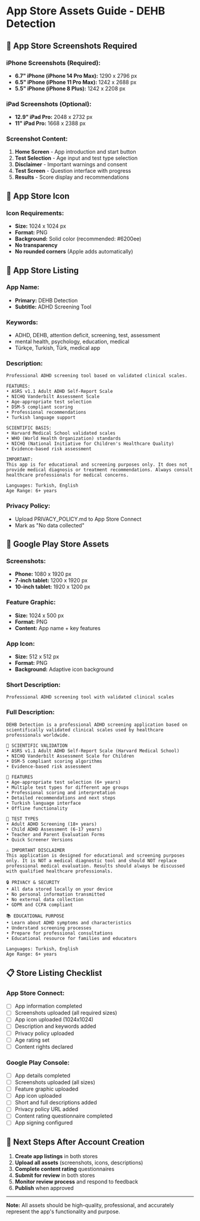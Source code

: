 # App Store Assets Guide - DEHB Detection

## 📱 **App Store Screenshots Required**

### **iPhone Screenshots (Required):**
- **6.7" iPhone (iPhone 14 Pro Max):** 1290 x 2796 px
- **6.5" iPhone (iPhone 11 Pro Max):** 1242 x 2688 px
- **5.5" iPhone (iPhone 8 Plus):** 1242 x 2208 px

### **iPad Screenshots (Optional):**
- **12.9" iPad Pro:** 2048 x 2732 px
- **11" iPad Pro:** 1668 x 2388 px

### **Screenshot Content:**
1. **Home Screen** - App introduction and start button
2. **Test Selection** - Age input and test type selection
3. **Disclaimer** - Important warnings and consent
4. **Test Screen** - Question interface with progress
5. **Results** - Score display and recommendations

## 🎨 **App Store Icon**

### **Icon Requirements:**
- **Size:** 1024 x 1024 px
- **Format:** PNG
- **Background:** Solid color (recommended: #6200ee)
- **No transparency**
- **No rounded corners** (Apple adds automatically)

## 📝 **App Store Listing**

### **App Name:**
- **Primary:** DEHB Detection
- **Subtitle:** ADHD Screening Tool

### **Keywords:**
- ADHD, DEHB, attention deficit, screening, test, assessment
- mental health, psychology, education, medical
- Türkçe, Turkish, Türk, medical app

### **Description:**
```
Professional ADHD screening tool based on validated clinical scales.

FEATURES:
• ASRS v1.1 Adult ADHD Self-Report Scale
• NICHQ Vanderbilt Assessment Scale
• Age-appropriate test selection
• DSM-5 compliant scoring
• Professional recommendations
• Turkish language support

SCIENTIFIC BASIS:
• Harvard Medical School validated scales
• WHO (World Health Organization) standards
• NICHQ (National Initiative for Children's Healthcare Quality)
• Evidence-based risk assessment

IMPORTANT:
This app is for educational and screening purposes only. It does not provide medical diagnosis or treatment recommendations. Always consult healthcare professionals for medical concerns.

Languages: Turkish, English
Age Range: 6+ years
```

### **Privacy Policy:**
- Upload PRIVACY_POLICY.md to App Store Connect
- Mark as "No data collected"

## 🚀 **Google Play Store Assets**

### **Screenshots:**
- **Phone:** 1080 x 1920 px
- **7-inch tablet:** 1200 x 1920 px
- **10-inch tablet:** 1920 x 1200 px

### **Feature Graphic:**
- **Size:** 1024 x 500 px
- **Format:** PNG
- **Content:** App name + key features

### **App Icon:**
- **Size:** 512 x 512 px
- **Format:** PNG
- **Background:** Adaptive icon background

### **Short Description:**
```
Professional ADHD screening tool with validated clinical scales
```

### **Full Description:**
```
DEHB Detection is a professional ADHD screening application based on scientifically validated clinical scales used by healthcare professionals worldwide.

🔬 SCIENTIFIC VALIDATION
• ASRS v1.1 Adult ADHD Self-Report Scale (Harvard Medical School)
• NICHQ Vanderbilt Assessment Scale for Children
• DSM-5 compliant scoring algorithms
• Evidence-based risk assessment

📱 FEATURES
• Age-appropriate test selection (6+ years)
• Multiple test types for different age groups
• Professional scoring and interpretation
• Detailed recommendations and next steps
• Turkish language interface
• Offline functionality

🎯 TEST TYPES
• Adult ADHD Screening (18+ years)
• Child ADHD Assessment (6-17 years)
• Teacher and Parent Evaluation Forms
• Quick Screener Versions

⚠️ IMPORTANT DISCLAIMER
This application is designed for educational and screening purposes only. It is NOT a medical diagnostic tool and should NOT replace professional medical evaluation. Results should always be discussed with qualified healthcare professionals.

🔒 PRIVACY & SECURITY
• All data stored locally on your device
• No personal information transmitted
• No external data collection
• GDPR and CCPA compliant

📚 EDUCATIONAL PURPOSE
• Learn about ADHD symptoms and characteristics
• Understand screening processes
• Prepare for professional consultations
• Educational resource for families and educators

Languages: Turkish, English
Age Range: 6+ years
```

## 📋 **Store Listing Checklist**

### **App Store Connect:**
- [ ] App information completed
- [ ] Screenshots uploaded (all required sizes)
- [ ] App icon uploaded (1024x1024)
- [ ] Description and keywords added
- [ ] Privacy policy uploaded
- [ ] Age rating set
- [ ] Content rights declared

### **Google Play Console:**
- [ ] App details completed
- [ ] Screenshots uploaded (all sizes)
- [ ] Feature graphic uploaded
- [ ] App icon uploaded
- [ ] Short and full descriptions added
- [ ] Privacy policy URL added
- [ ] Content rating questionnaire completed
- [ ] App signing configured

## 🎯 **Next Steps After Account Creation**

1. **Create app listings** in both stores
2. **Upload all assets** (screenshots, icons, descriptions)
3. **Complete content rating** questionnaires
4. **Submit for review** in both stores
5. **Monitor review process** and respond to feedback
6. **Publish** when approved

---

**Note:** All assets should be high-quality, professional, and accurately represent the app's functionality and purpose.
